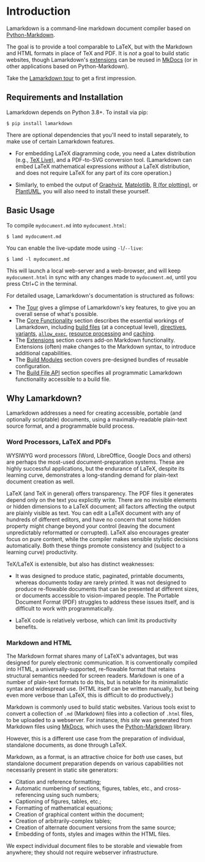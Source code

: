 <!--# Welcome to MkDocs

For full documentation visit [mkdocs.org](https://www.mkdocs.org).

## Commands

* `mkdocs new [dir-name]` - Create a new project.
* `mkdocs serve` - Start the live-reloading docs server.
* `mkdocs build` - Build the documentation site.
* `mkdocs -h` - Print help message and exit.

## Project layout

    mkdocs.yml    # The configuration file.
    docs/
        index.md  # The documentation homepage.
        ...       # Other markdown pages, images and other files.-->


# Introduction

Lamarkdown is a command-line markdown document compiler based on [Python-Markdown][].

The goal is to provide a tool comparable to LaTeX, but with the Markdown and HTML formats in
place of TeX and PDF. It is _not_ a goal to build static websites, though Lamarkdown's [extensions](extensions/index.md) can be reused in [MkDocs][] (or in other applications based on Python-Markdown).

Take the [Lamarkdown tour](tour.md) to get a first impression.

[Python-Markdown]: https://python-markdown.github.io
[MkDocs]: https://www.mkdocs.org/


## Requirements and Installation

Lamarkdown depends on Python 3.8+. To install via pip:

```console
$ pip install lamarkdown
```

There are optional dependencies that you'll need to install separately, to make use of certain Lamarkdown features.

* For embedding LaTeX diagramming code, you need a Latex distribution (e.g., [TeX Live][]), and a PDF-to-SVG conversion tool. (Lamarkdown can embed LaTeX mathematical expressions _without_ a LaTeX distribution, and does not require LaTeX for any part of its core operation.)

* Similarly, to embed the output of [Graphviz][], [Matplotlib][], [R (for plotting)][R], or [PlantUML][], you will also need to install these yourself.

[TeX Live]: https://tug.org/texlive/
[Graphviz]: https://graphviz.org/
[Matplotlib]: https://matplotlib.org/
[R]: https://www.r-project.org/
[PlantUML]: https://plantuml.com/


## Basic Usage

To compile `mydocument.md` into `mydocument.html`:

```console
$ lamd mydocument.md
```

You can enable the live-update mode using `-l`/`--live`:

```console
$ lamd -l mydocument.md
```

This will launch a local web-server and a web-browser, and will keep `mydocument.html` in sync with any changes made to `mydocument.md`, until you press Ctrl+C in the terminal.

For detailed usage, Lamarkdown's documentation is structured as follows:

* The [Tour][tour] gives a glimpse of Lamarkdown's key features, to give you an overall sense of what's possible.
* The [Core Functionality][core] section describes the essential workings of Lamarkdown, including [build files][] (at a conceptual level), [directives][], [variants][], [`allow_exec`][allow_exec], [resource processing][] and [caching][].
* The [Extensions][extensions] section covers add-on Markdown functionality. Extensions (often) make changes to the Markdown syntax, to introduce additional capabilities.
* The [Build Modules][modules] section covers pre-designed bundles of reusable configuration.
* The [Build File API][api] section specifies all programmatic Lamarkdown functionality accessible to a build file.

<!--## Concepts

To use Lamarkdown effectively, it's helpful to understand the following:

* [Extensions][]. These are plugins for the core Python-Markdown engine, and they can alter the Markdown language in arbitrary ways, generally by adding or modifying certain syntactical constructs. To create an extension, you must be familiar with the Python-Markdown API for doing so, but there are many pre-existing extensions available.

* [Build Files][]. These are `.py` scripts that configure options for an individual markdown document, or group of documents. These would generally be written by the author of the document(s), using the [Build File API][api]. A build file can cause certain extensions to be loaded (with certain options), specify CSS styles and JS scripts for the document generated, query or alter the output document structure, and define [Variants](variants.md). (Variants are multiple output documents produced from a single input `.md` file, using different build options.)

* [Build Modules][modules] -- reusable bundles of configuration, to be invoked by build files.

* [Output Directives](output_processing/index.md) -- temporary HTML attributes (not part of the actual HTML output) that specify certain output characteristics. They can be used to specify list labels, image scales, and media embedding, for instance. Directive names begin with "`:`", to distinguish them from real HTML attributes.-->


## Why Lamarkdown?

Lamarkdown addresses a need for creating accessible, portable (and optionally scriptable) documents, using a maximally-readable plain-text source format, and a programmable build process.

### Word Processors, LaTeX and PDFs

WYSIWYG word processors (Word, LibreOffice, Google Docs and others) are perhaps the most-used document-preparation systems. These are highly successful applications, but the endurance of LaTeX, despite its learning curve, demonstrates a long-standing demand for plain-text document creation as well.

LaTeX (and TeX in general) offers transparency. The PDF files it generates depend only on the text you explicitly write. There are no invisible elements or hidden dimensions to a LaTeX document; all factors affecting the output are plainly visible as text. You can edit a LaTeX document with any of hundreds of different editors, and have no concern that some hidden property might change beyond your control (leaving the document unpredictably reformatted or corrupted). LaTeX also encourages greater focus on pure content, while the compiler makes sensible stylistic decisions automatically. Both these things promote consistency and (subject to a learning curve) productivity.

TeX/LaTeX is extensible, but also has distinct weaknesses:

* It was designed to produce static, paginated, printable documents, whereas documents today are rarely printed. It was not designed to produce re-flowable documents that can be presented at different sizes, or documents accessible to vision-impared people. The Portable Document Format (PDF) struggles to address these issues itself, and is difficult to work with programmatically.

* LaTeX code is relatively verbose, which can limit its productivity benefits.

<!--* For developers seeking programmatic features---variables/functions (macros), conditionality, looping, etc.---the Tex/LaTeX implementation of these features seems esoteric compared with modern programming languages.-->


### Markdown and HTML

The Markdown format shares many of LaTeX's advantages, but was designed for purely electronic communication. It is conventionally compiled into HTML, a universally-supported, re-flowable format that retains structural semantics needed for screen readers. Markdown is one of a number of plain-text formats to do this, but is notable for its minimalistic syntax and widespread use. (HTML itself can be written manually, but being even more verbose than LaTeX, this is difficult to do productively.)

<!-- Insert some basic Markdown as an example? -->

Markdown is commonly used to build static websites. Various tools exist to convert a collection of `.md` (Markdown) files into a collection of `.html` files, to be uploaded to a webserver. For instance, _this site_ was generated from Markdown files using [MkDocs][], which uses the [Python-Markdown][] library.

<!-- Python-Markdown and other engines have extension mechanisms, through which additional capabilities have been added to the original language. -->

However, this is a different use case from the preparation of individual, standalone documents, as done through LaTeX.

<!--The latter requires webserver infrastructure, which is not feasible for every document an organisation or individual may wish to write.-->

Markdown, as a format, is an attractive choice for _both_ use cases, but standalone document preparation depends on various capabilities not necessarily present in static site generators:

* Citation and reference formatting;
* Automatic numbering of sections, figures, tables, etc., and cross-referencing using such numbers;
* Captioning of figures, tables, etc.;
* Formatting of mathematical equations;
* Creation of graphical content within the document;
* Creation of arbitrarily-complex tables;
* Creation of alternate document versions from the same source;
* Embedding of fonts, styles and images within the HTML files.

We expect individual document files to be storable and viewable from anywhere; they should not require webserver infrastructure.

<!-- Learnability, high-functioning defaults -->


<!--    (Any

    Directives are not really part of the markdown syntax itself; they are implicitly available through existing -->


<!--## Topics

For more advanced usage, see the following:

* [Live Updating](live_updating.md)
* [Build Files](index.md)
* [Variants](variants.md)
* [Build Modules](build_modules/index.md)
* [Extensions](extensions/index.md)
    * [Eval](extensions/eval.md)
    * [Heading Numbers](extensions/heading_numbers.md)
    * [Latex](extensions/latex.md)
    * [Markers](extensions/latex.md)
    * [Sections](extensions/sections.md)
* [API Reference](api_reference.md)-->


[allow_exec]: core.md#allow_exec
[api]: api.md
[build files]: core.md#build_files
[caching]: core.md#caching
[core]: core.md
[directives]: core.md#directives
[extensions]: extensions/index.md
[modules]: modules/index.md
[resource processing]: core.md#resources
[tour]: tour.md
[variants]: core.md#variants
